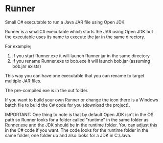# Runner
Small C# executable to run a Java JAR file using Open JDK

Runner is a smallC# executable which starts the JAR using Open JDK but the executable uses its name to execute the jar in the same directory.

For example;

1) If you start Runner.exe it will launch Runner.jar in the same directory
2) If you rename Runner.exe to bob.exe it will launch bob.jar (assuming bob.jar exists)

This way you can have one executable that you can rename to target multiple JAR files.

The pre-compiled exe is in the out folder.

If you want to build your own Runner or change the icon there is a Windows batch file to build the C# code for you (download the project).

IMPORTANT: One thing to note is that by default Open JDK isn't in the OS path so Runner looks for a folder called "runtime" in the same folder as Runner.exe and the JDK should be in the runtime folder. You can adjust this in the C# code if you want. The code looks for the runtime folder in the same folder, one folder up and also looks for a JDK in C:\Java.
